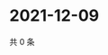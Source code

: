 # 2021-12-09

共 0 条

<!-- BEGIN WEIBO -->
<!-- 最后更新时间 Thu Dec 09 2021 02:13:59 GMT+0800 (China Standard Time) -->

<!-- END WEIBO -->
